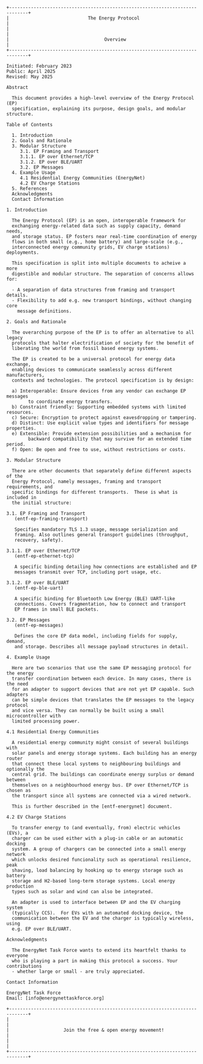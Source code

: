 ﻿```
+-----------------------------------------------------------------------------+
|                             The Energy Protocol                             |
|                                                                             |
|                                   Overview                                  |
+-----------------------------------------------------------------------------+

Initiated: February 2023
Public: April 2025
Revised: May 2025

Abstract

  This document provides a high-level overview of the Energy Protocol (EP)
  specification, explaining its purpose, design goals, and modular structure.

Table of Contents

  1. Introduction
  2. Goals and Rationale
  3. Modular Structure
     3.1. EP Framing and Transport
     3.1.1. EP over Ethernet/TCP
     3.1.2. EP over BLE/UART
     3.2. EP Messages
  4. Example Usage
     4.1 Residential Energy Communities (EnergyNet)
     4.2 EV Charge Stations
  5. References
  Acknowledgments
  Contact Information

1. Introduction

  The Energy Protocol (EP) is an open, interoperable framework for
  exchanging energy-related data such as supply capacity, demand needs,
  and storage status. EP fosters near real-time coordination of energy
  flows in both small (e.g., home battery) and large-scale (e.g.,
  interconnected energy community grids, EV charge stations) deployments.

  This specification is split into multiple documents to acheive a more
  digestible and modular structure. The separation of concerns allows for:

  - A separation of data structures from framing and transport details.
  - Flexibility to add e.g. new transport bindings, without changing core
    message definitions.

2. Goals and Rationale

  The overarching purpose of the EP is to offer an alternative to all legacy
  protocols that halter electrification of society for the benefit of
  liberating the world from fossil based energy systems.
    
  The EP is created to be a universal protocol for energy data exchange,
  enabling devices to communicate seamlessly across different manufacturers,
  contexts and technologies. The protocol specification is by design:

  a) Interoperable: Ensure devices from any vendor can exchange EP messages
        to coordinate energy transfers.
  b) Constraint friendly: Supporting embedded systems with limited resources.
  c) Secure: Encryption to protect against eavesdropping or tampering.
  d) Distinct: Use explicit value types and identifiers for message properties.
  e) Extensible: Provide extension possibilities and a mechanism for
        backward compatibility that may survive for an extended time period.
  f) Open: Be open and free to use, without restrictions or costs.

3. Modular Structure

  There are other documents that separately define different aspects of the
  Energy Protocol, namely messages, framing and transport requirements, and
  specific bindings for different transports.  These is what is included in
  the initial structure:

3.1. EP Framing and Transport
   (entf-ep-framing-transport) 

   Specifies mandatory TLS 1.3 usage, message serialization and 
   framing. Also outlines general transport guidelines (throughput,
   recovery, safety).

3.1.1. EP over Ethernet/TCP
   (entf-ep-ethernet-tcp)

   A specific binding detailing how connections are established and EP
   messages transmit over TCP, including port usage, etc.

3.1.2. EP over BLE/UART
   (entf-ep-ble-uart)

   A specific binding for Bluetooth Low Energy (BLE) UART-like
   connections. Covers fragmentation, how to connect and transport
   EP frames in small BLE packets.

3.2. EP Messages
   (entf-ep-messages)

   Defines the core EP data model, including fields for supply, demand,
   and storage. Describes all message payload structures in detail.

4. Example Usage

  Here are two scenarios that use the same EP messaging protocol for the energy
  transfer coordination between each device. In many cases, there is the need
  for an adapter to support devices that are not yet EP capable. Such adapters
  can be simple devices that translates the EP messages to the legacy protocol
  and vice versa. They can normally be built using a small microcontroller with
  limited processing power.

4.1 Residential Energy Communities

  A residential energy community might consist of several buildings with
  solar panels and energy storage systems. Each building has an energy router
  that connect these local systems to neighbouring buildings and optionally the
  central grid. The buildings can coordinate energy surplus or demand between
  themselves on a neighbourhood energy bus. EP over Ethernet/TCP is chosen as
  the transport since all systems are connected via a wired network.

  This is further described in the [entf-energynet] document.

4.2 EV Charge Stations

  To transfer energy to (and eventually, from) electric vehicles (EVs), a
  charger can be used either with a plug-in cable or an automatic docking
  system. A group of chargers can be connected into a small energy network
  which unlocks desired funcionality such as operational resilience, peak
  shaving, load balancing by hooking up to energy storage such as battery
  storage and H2-based long-term storage systems. Local energy production
  types such as solar and wind can also be integrated.

  An adapter is used to interface between EP and the EV charging system
  (typically CCS).  For EVs with an automated docking device, the
  communication between the EV and the charger is typically wireless, using
  e.g. EP over BLE/UART.

Acknowledgments

  The EnergyNet Task Force wants to extend its heartfelt thanks to everyone
  who is playing a part in making this protocol a success. Your contributions
  - whether large or small - are truly appreciated.

Contact Information

EnergyNet Task Force
Email: [info@energynettaskforce.org]

+-----------------------------------------------------------------------------+
|                                                                             |
|                    Join the free & open energy movement!                    |
|                                                                             |
+-----------------------------------------------------------------------------+
